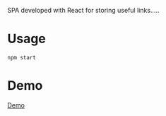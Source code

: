SPA developed with React for storing useful links.....

Usage
================
```
npm start
```
Demo
================
[Demo](https://luispuentesvega.github.io/useful-links/)

